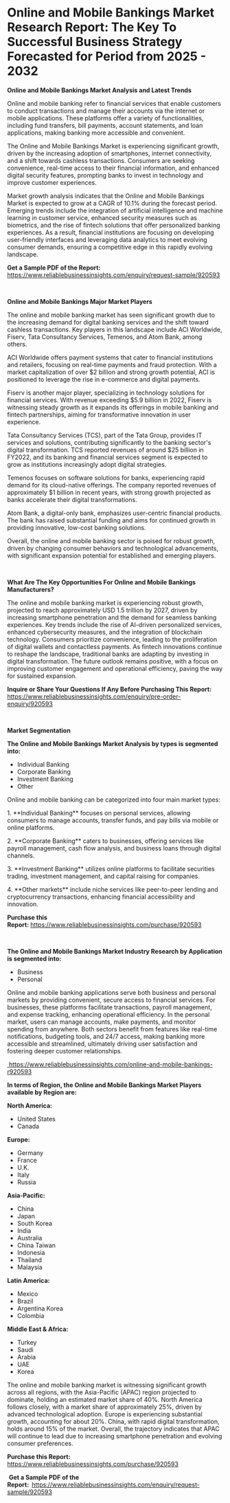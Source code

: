 <p><h1>Online and Mobile Bankings Market Research Report: The Key To Successful Business Strategy Forecasted for Period from 2025 - 2032</h1></p><p><strong>Online and Mobile Bankings Market Analysis and Latest Trends</strong></p>
<p><p>Online and mobile banking refer to financial services that enable customers to conduct transactions and manage their accounts via the internet or mobile applications. These platforms offer a variety of functionalities, including fund transfers, bill payments, account statements, and loan applications, making banking more accessible and convenient.</p><p>The Online and Mobile Bankings Market is experiencing significant growth, driven by the increasing adoption of smartphones, internet connectivity, and a shift towards cashless transactions. Consumers are seeking convenience, real-time access to their financial information, and enhanced digital security features, prompting banks to invest in technology and improve customer experiences.</p><p>Market growth analysis indicates that the Online and Mobile Bankings Market is expected to grow at a CAGR of 10.1% during the forecast period. Emerging trends include the integration of artificial intelligence and machine learning in customer service, enhanced security measures such as biometrics, and the rise of fintech solutions that offer personalized banking experiences. As a result, financial institutions are focusing on developing user-friendly interfaces and leveraging data analytics to meet evolving consumer demands, ensuring a competitive edge in this rapidly evolving landscape.</p></p>
<p><strong>Get a Sample PDF of the Report:&nbsp;</strong> <a href="https://www.reliablebusinessinsights.com/enquiry/request-sample/920593?utm_campaign=1138&utm_medium=2&utm_source=Github&utm_content=ia&utm_term=18042025&utm_id=online-and-mobile-bankings">https://www.reliablebusinessinsights.com/enquiry/request-sample/920593</a></p>
<p>&nbsp;</p>
<p><strong>Online and Mobile Bankings Major Market Players</strong></p>
<p><p>The online and mobile banking market has seen significant growth due to the increasing demand for digital banking services and the shift toward cashless transactions. Key players in this landscape include ACI Worldwide, Fiserv, Tata Consultancy Services, Temenos, and Atom Bank, among others. </p><p>ACI Worldwide offers payment systems that cater to financial institutions and retailers, focusing on real-time payments and fraud protection. With a market capitalization of over $2 billion and strong growth potential, ACI is positioned to leverage the rise in e-commerce and digital payments.</p><p>Fiserv is another major player, specializing in technology solutions for financial services. With revenue exceeding $5.9 billion in 2022, Fiserv is witnessing steady growth as it expands its offerings in mobile banking and fintech partnerships, aiming for transformative innovation in user experience.</p><p>Tata Consultancy Services (TCS), part of the Tata Group, provides IT services and solutions, contributing significantly to the banking sector's digital transformation. TCS reported revenues of around $25 billion in FY2022, and its banking and financial services segment is expected to grow as institutions increasingly adopt digital strategies.</p><p>Temenos focuses on software solutions for banks, experiencing rapid demand for its cloud-native offerings. The company reported revenues of approximately $1 billion in recent years, with strong growth projected as banks accelerate their digital transformations.</p><p>Atom Bank, a digital-only bank, emphasizes user-centric financial products. The bank has raised substantial funding and aims for continued growth in providing innovative, low-cost banking solutions. </p><p>Overall, the online and mobile banking sector is poised for robust growth, driven by changing consumer behaviors and technological advancements, with significant expansion potential for established and emerging players.</p></p>
<p>&nbsp;</p>
<p><strong>What Are The Key Opportunities For Online and Mobile Bankings Manufacturers?</strong></p>
<p><p>The online and mobile banking market is experiencing robust growth, projected to reach approximately USD 1.5 trillion by 2027, driven by increasing smartphone penetration and the demand for seamless banking experiences. Key trends include the rise of AI-driven personalized services, enhanced cybersecurity measures, and the integration of blockchain technology. Consumers prioritize convenience, leading to the proliferation of digital wallets and contactless payments. As fintech innovations continue to reshape the landscape, traditional banks are adapting by investing in digital transformation. The future outlook remains positive, with a focus on improving customer engagement and operational efficiency, paving the way for sustained expansion.</p></p>
<p><strong>Inquire or Share Your Questions If Any Before Purchasing This Report:</strong> <a href="https://www.reliablebusinessinsights.com/enquiry/pre-order-enquiry/920593?utm_campaign=1138&utm_medium=2&utm_source=Github&utm_content=ia&utm_term=18042025&utm_id=online-and-mobile-bankings">https://www.reliablebusinessinsights.com/enquiry/pre-order-enquiry/920593</a></p>
<p>&nbsp;</p>
<p><strong>Market Segmentation</strong></p>
<p><strong>The Online and Mobile Bankings Market Analysis by types is segmented into:</strong></p>
<p><ul><li>Individual Banking</li><li>Corporate Banking</li><li>Investment Banking</li><li>Other</li></ul></p>
<p><p>Online and mobile banking can be categorized into four main market types: </p><p>1. **Individual Banking** focuses on personal services, allowing consumers to manage accounts, transfer funds, and pay bills via mobile or online platforms.</p><p>2. **Corporate Banking** caters to businesses, offering services like payroll management, cash flow analysis, and business loans through digital channels.</p><p>3. **Investment Banking** utilizes online platforms to facilitate securities trading, investment management, and capital raising for companies.</p><p>4. **Other markets** include niche services like peer-to-peer lending and cryptocurrency transactions, enhancing financial accessibility and innovation.</p></p>
<p><strong>Purchase this Report:&nbsp;</strong><a href="https://www.reliablebusinessinsights.com/purchase/920593?utm_campaign=1138&utm_medium=2&utm_source=Github&utm_content=ia&utm_term=18042025&utm_id=online-and-mobile-bankings">https://www.reliablebusinessinsights.com/purchase/920593</a></p>
<p>&nbsp;</p>
<p><strong>The Online and Mobile Bankings Market Industry Research by Application is segmented into:</strong></p>
<p><ul><li>Business</li><li>Personal</li></ul></p>
<p><p>Online and mobile banking applications serve both business and personal markets by providing convenient, secure access to financial services. For businesses, these platforms facilitate transactions, payroll management, and expense tracking, enhancing operational efficiency. In the personal market, users can manage accounts, make payments, and monitor spending from anywhere. Both sectors benefit from features like real-time notifications, budgeting tools, and 24/7 access, making banking more accessible and streamlined, ultimately driving user satisfaction and fostering deeper customer relationships.</p></p>
<p><a href="https://www.reliablebusinessinsights.com/online-and-mobile-bankings-r920593?utm_campaign=1138&utm_medium=2&utm_source=Github&utm_content=ia&utm_term=18042025&utm_id=online-and-mobile-bankings">&nbsp;https://www.reliablebusinessinsights.com/online-and-mobile-bankings-r920593</a></p>
<p><strong>In terms of Region, the Online and Mobile Bankings Market Players available by Region are:</strong></p>
<p>
    <p> <strong> North America: </strong>
        <ul>
            <li>United States</li>
            <li>Canada</li>
        </ul>
        </p> 
    <p> <strong> Europe: </strong>
        <ul>
            <li>Germany</li>
            <li>France</li>
            <li>U.K.</li>
            <li>Italy</li>
            <li>Russia</li>
        </ul>
        </p> 
    <p> <strong> Asia-Pacific: </strong>
        <ul>
            <li>China</li>
            <li>Japan</li>
            <li>South Korea</li>
            <li>India</li>
            <li>Australia</li>
            <li>China Taiwan</li>
            <li>Indonesia</li>
            <li>Thailand</li>
            <li>Malaysia</li>
        </ul>
        </p> 
    <p> <strong> Latin America: </strong>
        <ul>
            <li>Mexico</li>
            <li>Brazil</li>
            <li>Argentina Korea</li>
            <li>Colombia</li>
        </ul>
        </p> 
    <p> <strong> Middle East & Africa: </strong>
        <ul>
            <li>Turkey</li>
            <li>Saudi</li>
            <li>Arabia</li>
            <li>UAE</li>
            <li>Korea</li>
        </ul>
    </p>
    </p>
<p><p>The online and mobile banking market is witnessing significant growth across all regions, with the Asia-Pacific (APAC) region projected to dominate, holding an estimated market share of 40%. North America follows closely, with a market share of approximately 25%, driven by advanced technological adoption. Europe is experiencing substantial growth, accounting for about 20%. China, with rapid digital transformation, holds around 15% of the market. Overall, the trajectory indicates that APAC will continue to lead due to increasing smartphone penetration and evolving consumer preferences.</p></p>
<p><strong>Purchase this Report: </strong><a href="https://www.reliablebusinessinsights.com/purchase/920593?utm_campaign=1138&utm_medium=2&utm_source=Github&utm_content=ia&utm_term=18042025&utm_id=online-and-mobile-bankings">https://www.reliablebusinessinsights.com/purchase/920593</a></p>
<p>&nbsp;<strong>Get a Sample PDF of the Report:&nbsp;&nbsp;</strong><a href="https://www.reliablebusinessinsights.com/enquiry/request-sample/920593?utm_campaign=1138&utm_medium=2&utm_source=Github&utm_content=ia&utm_term=18042025&utm_id=online-and-mobile-bankings">https://www.reliablebusinessinsights.com/enquiry/request-sample/920593</a></p>
<p><strong></strong></p>
<p><p></p><p></p><p></p></p>